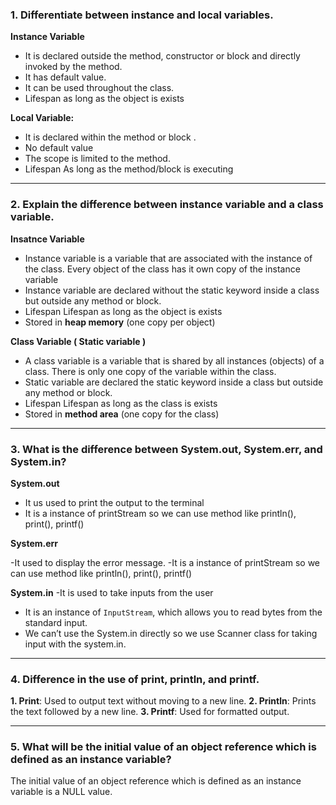 ### 1. Differentiate between instance and local variables.
**Instance Variable**
-   It is declared outside the method, constructor or block and directly invoked by the method.
-  It has default value.
-  It can be used throughout the class.
- Lifespan as long as the  object is exists

**Local Variable:** 

- It is declared within the method or block .
 - No default value
-  The scope is limited to the method.
- Lifespan  As long as the method/block is executing

---

### 2.  Explain the difference between instance variable and a class variable.

**Insatnce Variable**
- Instance variable is a variable that are associated with the instance of the class. Every object of the class has it own copy of the instance variable
-  Instance variable are declared without the static keyword inside a class but outside any method or block.
-  Lifespan  Lifespan as long as the  object is exists
-  Stored in **heap memory** (one copy per object)

**Class Variable ( Static variable )**

-  A class variable is a variable that is shared by all instances (objects) of a class. There is only one copy of the variable within the class.
-   Static variable are declared the static keyword inside a class but outside any method or block.
-  Lifespan  Lifespan as long as the  class is exists
-  Stored in **method area** (one copy for the class)

---
### 3. What is the difference between System.out, System.err, and System.in?
**System.out**
- It us used to print the output to the terminal
- It is a instance of printStream so we can use method like println(), print(), printf()

**System.err**

-It used to display the error message.
-It is a instance of printStream so we can use method like println(), print(), printf()

**System.in**
-It is used to take inputs from the user 
- It is an instance of `InputStream`, which allows you to read bytes from the standard input.
- We can’t use the System.in directly so we use Scanner class for taking input with the system.in.

---

### 4. Difference in the use of print, println, and printf.

**1. Print**:  Used to output text without moving to a new line.
**2. Println**: Prints the text followed by a new line.
**3. Printf**: Used for formatted output.

---

### 5.  What will be the initial value of an object reference which is defined as an instance variable?

The initial value of an object reference which is defined as an instance variable is a NULL value.
